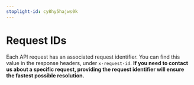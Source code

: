```yaml
---
stoplight-id: cy8hy5hajws0k
---
```


# Request IDs

Each API request has an associated request identifier. You can find this value in the response headers, under `x-request-id`.  **If you need to contact us about a specific request, providing the request identifier will ensure the fastest possible resolution.**
